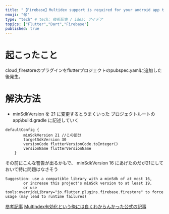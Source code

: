 ```yaml
---
title: "【Firebase】Multidex support is required for your android app to build since the number of methods has exceeded 64的なエラーの対処法"
emoji: "😎"
type: "tech" # tech: 技術記事 / idea: アイデア
topics: ["Flutter","Dart","Firebase"]
published: true
---
```

# 起こったこと
cloud_firestoreのプラグインをflutterプロジェクトのpubspec.yamlに追加した後発生。
# 解決方法
- minSdkVersion を 21 に変更するとうまくいった
プロジェクトルートの app\build.gradle に記述していく
```
defaultConfig {
        minSdkVersion 21 //この部分
        targetSdkVersion 30
        versionCode flutterVersionCode.toInteger()
        versionName flutterVersionName
    }
```

その前にこんな警告が出るかもで、 minSdkVersion 16 にあげたのだが21にしておいて特に問題はなさそう
```
Suggestion: use a compatible library with a minSdk of at most 16,
        or increase this project's minSdk version to at least 19,
        or use tools:overrideLibrary="io.flutter.plugins.firebase.firestore" to force usage (may lead to runtime failures)
```

[参考記事](https://stackoverflow.com/questions/70106952/my-flutter-app-is-not-running-after-adding-cloud-firebase-package)
[MultIndex有効化という俺には良くわからんかった公式の記事](https://developer.android.com/studio/build/multidex)